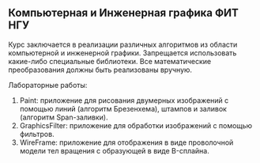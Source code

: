 ## Компьютерная и Инженерная графика ФИТ НГУ

Курс заключается в реализации различных алгоритмов из области компьютерной и инженерной графики.
Запрещается использовать какие-либо специальные библиотеки. Все математические преобразования должны быть реализованы вручную.

Лабораторные работы:

1. Paint: приложение для рисования двумерных изображений с помощью линий (алгоритм Брезенхема), штампов и заливок (алгоритм Span-заливки). 
2. GraphicsFilter: приложение для обработки изображений с помощью фильтров.
3. WireFrame:  приложение для отображения в виде проволочной модели тел вращения с образующей в виде B-сплайна.
